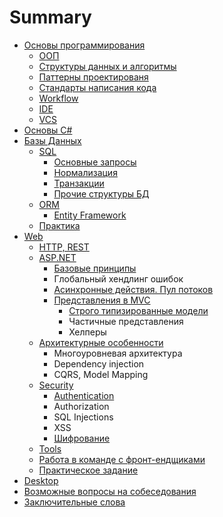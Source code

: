 # Summary

* [Основы программирования](README.md)
  * [ООП](oop.md)
  * [Структуры данных и алгоритмы](data-structures.md)
  * [Паттерны проектированя](design-patters.md)
  * [Стандарты написания кода](coding-standards.md)
  * [Workflow](workflow.md)
  * [IDE](ide.md)
  * [VCS](vcs.md)
* [Основы C\#](fundamentals.md)
* [Базы Данных](databases.md)
  * [SQL ](databases/database-types.md)
    * [Основные запросы](databases/database-types/osnovnie-zaprosi.md)
    * [Нормализация](databases/database-types/normalizatsiya-acid.md)
    * [Транзакции](databases/database-types/transactions.md)
    * [Прочие структуры БД](databases/database-types/hranimie-protseduri-triggeri-predstavleniya.md)
  * [ORM](databases/orm.md)
    * [Entity Framework](databases/entity-framework.md)
  * [Практика](databases/practice.md)
* [Web](net.md)
  * [HTTP,  REST](net/http-vs-soap-rest.md)
  * [ASP.NET](net/web-frameworks.md)
    * [Базовые принципы](net/web-frameworks/bazovie-printsipi.md)
    * Глобальный хендлинг ошибок
    * [Асинхронные действия. Пул потоков](net/web-frameworks/asinhronnie-deistviya.md)
    * [Представления в MVC](net/web-frameworks/predstavleniya-v-mvc.md)
      * [Строго типизированные модели](net/web-frameworks/predstavleniya-v-mvc/strogo-tipizirovannie-modeli.md)
      * Частичные представления
      * Хелперы
  * [Архитектурные особенности](net/architecture.md)
    * Многоуровневая архитектура
    * Dependency injection
    * CQRS, Model Mapping
  * [Security](net/security.md)
    * [Authentication](net/security/authentication-authorization.md)
    * Authorization
    * SQL Injections
    * XSS
    * [Шифрование](net/security/shifrovanie.md)
  * [Tools](net/tools.md)
  * [Работа в команде с фронт-ендщиками](net/rabota-v-komande-s-front-endschikami.md)
  * [Практическое задание](net/prakticheskoe-zadanie.md)
* [Desktop](desktop.md)
* [Возможные вопросы на собеседования](vozmozhnie-voprosi-na-sobesedovaniya.md)
* [Заключительные слова](zaklyuchitelnie-slova.md)


